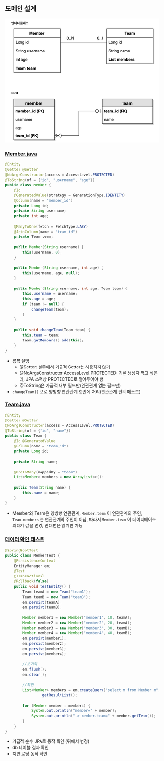 ## 도메인 설계
![도메인 모델.png](..%2Fimgs%2F%EC%8B%A4%EC%A0%84%201%2F%EB%8F%84%EB%A9%94%EC%9D%B8%20%EB%AA%A8%EB%8D%B8.png)

### [Member.java](..%2Fsrc%2Fmain%2Fjava%2Fddangme%2Fjpa%2Fdomain%2FMember.java)
```java
@Entity
@Getter @Setter
@NoArgsConstructor(access = AccessLevel.PROTECTED)
@ToString(of = {"id", "username", "age"})
public class Member {
    @Id
    @GeneratedValue(strategy = GenerationType.IDENTITY)
    @Column(name = "member_id")
    private Long id;
    private String username;
    private int age;

    @ManyToOne(fetch = FetchType.LAZY)
    @JoinColumn(name = "team_id")
    private Team team;

    public Member(String username) {
        this(username, 0);
    }
    
    public Member(String username, int age) {
        this(username, age, null);
    }
    
    public Member(String username, int age, Team team) {
        this.username = username;
        this.age = age;
        if (team != null) {
            changeTeam(team);
        }
    }
    
    public void changeTeam(Team team) {
        this.team = team;
        team.getMembers().add(this);
    }
}
```
- 롬복 설명
  - @Setter: 실무에서 가급적 Setter는 사용하지 않기 
  - @NoArgsConstructor AccessLevel.PROTECTED: 기본 생성자 막고 싶은데, JPA 스팩상 PROTECTED로 열어두어야 함
  - @ToString은 가급적 내부 필드만(연관관계 없는 필드만)
- `changeTeam()` 으로 양방향 연관관계 한번에 처리(연관관계 편의 메소드)

### [Team.java](..%2Fsrc%2Fmain%2Fjava%2Fddangme%2Fjpa%2Fdomain%2FTeam.java)
```java
@Entity
@Getter @Setter
@NoArgsConstructor(access = AccessLevel.PROTECTED)
@ToString(of = {"id", "name"})
public class Team {
    @Id @GeneratedValue
    @Column(name = "team_id")
    private Long id;
    
    private String name;
    
    @OneToMany(mappedBy = "team")
    List<Member> members = new ArrayList<>();
    
    public Team(String name) {
        this.name = name;
    } 
}
```
- Member와 Team은 양방향 연관관계, `Member.team` 이 연관관계의 주인, `Team.members` 는 연관관계의 주인이 아님,
따라서 `Member.team` 이 데이터베이스 외래키 값을 변경, 반대편은 읽기만 가능

### [데이터 확인 테스트](..%2Fsrc%2Ftest%2Fjava%2Fddangme%2Fjpa%2Fdomain%2FMemberTest.java)
```java
@SpringBootTest
public class MemberTest {
    @PersistenceContext
    EntityManager em;
    @Test
    @Transactional
    @Rollback(false)
    public void testEntity() {
        Team teamA = new Team("teamA");
        Team teamB = new Team("teamB");
        em.persist(teamA);
        em.persist(teamB);

        Member member1 = new Member("member1", 10, teamA);
        Member member2 = new Member("member2", 20, teamA);
        Member member3 = new Member("member3", 30, teamB);
        Member member4 = new Member("member4", 40, teamB);
        em.persist(member1);
        em.persist(member2);
        em.persist(member3);
        em.persist(member4);

        //초기화
        em.flush();
        em.clear();

        //확인
        List<Member> members = em.createQuery("select m from Member m", Member.class)
                .getResultList();

        for (Member member : members) {
            System.out.println("member=" + member);
            System.out.println("-> member.team=" + member.getTeam());
        }
    }
}
```
- 가급적 순수 JPA로 동작 확인 (뒤에서 변경)
- db 테이블 결과 확인 
- 지연 로딩 동작 확인